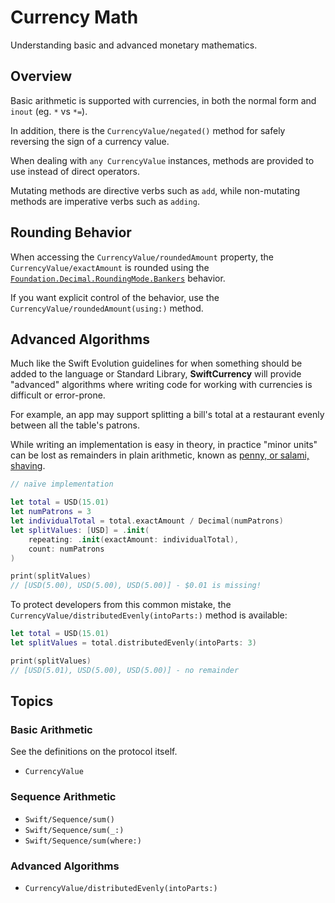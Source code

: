 # Currency Math

Understanding basic and advanced monetary mathematics.

## Overview

Basic arithmetic is supported with currencies, in both the normal form and `inout` (eg. `*` vs `*=`).

In addition, there is the ``CurrencyValue/negated()`` method for safely reversing the sign of a currency value.

When dealing with `any CurrencyValue` instances, methods are provided to use instead of direct operators.

Mutating methods are directive verbs such as `add`, while non-mutating methods are imperative verbs such as `adding`.

## Rounding Behavior

When accessing the ``CurrencyValue/roundedAmount`` property, the ``CurrencyValue/exactAmount`` is rounded using
the [`Foundation.Decimal.RoundingMode.Bankers`](https://developer.apple.com/documentation/foundation/decimal/roundingmode/bankers) behavior.

If you want explicit control of the behavior, use the ``CurrencyValue/roundedAmount(using:)`` method.

## Advanced Algorithms

Much like the Swift Evolution guidelines for when something should be added to the language or Standard Library,
**SwiftCurrency** will provide "advanced" algorithms where writing code for working with currencies is difficult or error-prone.

For example, an app may support splitting a bill's total at a restaurant evenly between all the table's patrons.

While writing an implementation is easy in theory, in practice "minor units" can be lost as remainders in plain arithmetic, known as [penny, or salami, shaving](https://en.wikipedia.org/wiki/Salami_slicing).

```swift
// naïve implementation

let total = USD(15.01)
let numPatrons = 3
let individualTotal = total.exactAmount / Decimal(numPatrons)
let splitValues: [USD] = .init(
    repeating: .init(exactAmount: individualTotal),
    count: numPatrons
)

print(splitValues)
// [USD(5.00), USD(5.00), USD(5.00)] - $0.01 is missing!
```

To protect developers from this common mistake, the ``CurrencyValue/distributedEvenly(intoParts:)`` method is available:

```swift
let total = USD(15.01)
let splitValues = total.distributedEvenly(intoParts: 3)

print(splitValues)
// [USD(5.01), USD(5.00), USD(5.00)] - no remainder
```

## Topics

### Basic Arithmetic

See the definitions on the protocol itself.

- ``CurrencyValue``

### Sequence Arithmetic

- ``Swift/Sequence/sum()``
- ``Swift/Sequence/sum(_:)``
- ``Swift/Sequence/sum(where:)``

### Advanced Algorithms

- ``CurrencyValue/distributedEvenly(intoParts:)``
